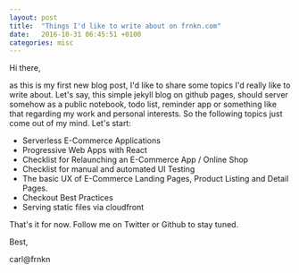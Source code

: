 ```yaml
---
layout: post
title:  "Things I'd like to write about on frnkn.com"
date:   2016-10-31 06:45:51 +0100
categories: misc
---
```

Hi there,

as this is my first new blog post, I'd like to share some topics I'd really like
to write about. Let's say, this simple jekyll blog on github pages, should server
somehow as a public notebook, todo list, reminder app or something like that regarding my work and personal interests. So the following topics just come out of my mind. Let's start:


* Serverless E-Commerce Applications
* Progressive Web Apps with React
* Checklist for Relaunching an E-Commerce App / Online Shop
* Checklist for manual and automated UI Testing
* The basic UX of E-Commerce Landing Pages, Product Listing and Detail Pages.
* Checkout Best Practices
* Serving static files via cloudfront


That's it for now. Follow me on Twitter or Github to stay tuned.

Best,

carl@frnkn

